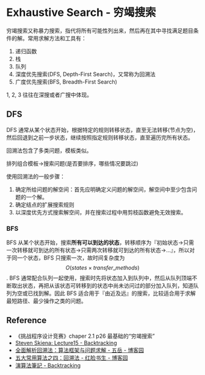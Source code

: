 # Exhaustive Search - 穷竭搜索

穷竭搜索又称暴力搜索，指代将所有可能性列出来，然后再在其中寻找满足题目条件的解。常用求解方法和工具有：

1. 递归函数
2. 栈
3. 队列
4. 深度优先搜索(DFS, Depth-First Search)，又常称为回溯法
5. 广度优先搜索(BFS, Breadth-First Search)

1, 2, 3 往往在深搜或者广搜中体现。

## DFS

DFS 通常从某个状态开始，根据特定的规则转移状态，直至无法转移(节点为空)，然后回退到之前一步状态，继续按照指定规则转移状态，直至遍历完所有状态。

回溯法包含了多类问题，模板类似。

排列组合模板->搜索问题(是否要排序，哪些情况要跳过)

使用回溯法的一般步骤：

1. 确定所给问题的解空间：首先应明确定义问题的解空间，解空间中至少包含问题的一个解。
2. 确定结点的扩展搜索规则
3. 以深度优先方式搜索解空间，并在搜索过程中用剪枝函数避免无效搜索。

### BFS

BFS 从某个状态开始，搜索**所有可以到达的状态**，转移顺序为『初始状态->只需一次转移就可到达的所有状态->只需两次转移就可到达的所有状态->...』，所以对于同一个状态，BFS 只搜索一次，故时间复杂度为 $$O(states \times transfer\_methods)$$. BFS 通常配合队列一起使用，搜索时先将状态加入到队列中，然后从队列顶端不断取出状态，再把从该状态可转移到的状态中尚未访问过的部分加入队列，知道队列为空或已找到解。因此 BFS 适合用于『由近及远』的搜索，比较适合用于求解最短路径、最少操作之类的问题。

## Reference

- 《挑战程序设计竞赛》chaper 2.1 p26 最基础的“穷竭搜索”
- [Steven Skiena: Lecture15 - Backtracking](http://7xojrx.com1.z0.glb.clouddn.com/docs/algorithm-exercise/docs/lecture15-backtracking.pdf)
- [全面解析回溯法：算法框架与问题求解 - 五岳 - 博客园](http://www.cnblogs.com/wuyuegb2312/p/3273337.html)
- [五大常用算法之四：回溯法 - 红脸书生 - 博客园](http://www.cnblogs.com/steven_oyj/archive/2010/05/22/1741376.html)
- [演算法筆記 - Backtracking](http://www.csie.ntnu.edu.tw/~u91029/Backtracking.html)

